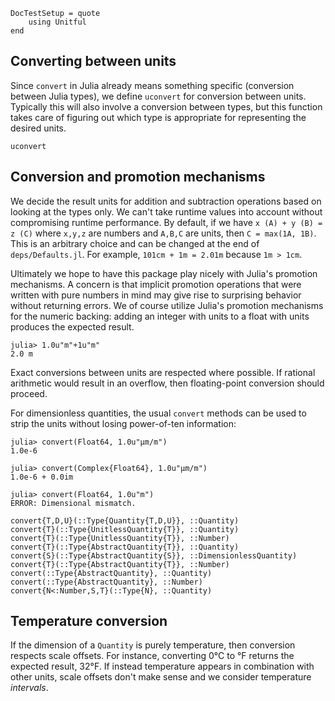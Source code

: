 ```@meta
DocTestSetup = quote
    using Unitful
end
```

## Converting between units

Since `convert` in Julia already means something specific (conversion between
Julia types), we define `uconvert` for conversion between units. Typically
this will also involve a conversion between types, but this function takes care
of figuring out which type is appropriate for representing the desired units.

```@docs
uconvert
```

## Conversion and promotion mechanisms

We decide the result units for addition and subtraction operations based
on looking at the types only. We can't take runtime values into account
without compromising runtime performance. By default, if we have
`x (A) + y (B) = z (C)` where `x,y,z` are numbers and `A,B,C` are units,
then `C = max(1A, 1B)`. This is an arbitrary choice and can be changed at the
end of `deps/Defaults.jl`. For example, `101cm + 1m = 2.01m` because `1m > 1cm`.

Ultimately we hope to have this package play nicely with Julia's promotion mechanisms.
A concern is that implicit promotion operations that were written with
pure numbers in mind may give rise to surprising behavior without returning errors.
We of course utilize Julia's promotion mechanisms for the numeric backing:
adding an integer with units to a float with units produces the expected result.

```jldoctest
julia> 1.0u"m"+1u"m"
2.0 m
```

Exact conversions between units are respected where possible. If rational
arithmetic would result in an overflow, then floating-point conversion should
proceed.

For dimensionless quantities, the usual `convert` methods can be
used to strip the units without losing power-of-ten information:

```jldoctest
julia> convert(Float64, 1.0u"μm/m")
1.0e-6

julia> convert(Complex{Float64}, 1.0u"μm/m")
1.0e-6 + 0.0im

julia> convert(Float64, 1.0u"m")
ERROR: Dimensional mismatch.
```

```@docs
convert{T,D,U}(::Type{Quantity{T,D,U}}, ::Quantity)
convert{T}(::Type{UnitlessQuantity{T}}, ::Quantity)
convert{T}(::Type{UnitlessQuantity{T}}, ::Number)
convert{T}(::Type{AbstractQuantity{T}}, ::Quantity)
convert{S}(::Type{AbstractQuantity{S}}, ::DimensionlessQuantity)
convert{T}(::Type{AbstractQuantity{T}}, ::Number)
convert(::Type{AbstractQuantity}, ::Quantity)
convert(::Type{AbstractQuantity}, ::Number)
convert{N<:Number,S,T}(::Type{N}, ::Quantity)
```

## Temperature conversion

If the dimension of a `Quantity` is purely temperature, then conversion
respects scale offsets. For instance, converting 0°C to °F returns the expected
result, 32°F. If instead temperature appears in combination with other units,
scale offsets don't make sense and we consider temperature *intervals*.
